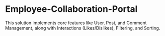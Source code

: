 # Employee-Collaboration-Portal
This solution implements core features like User, Post, and Comment Management, along with Interactions (Likes/Dislikes), Filtering, and Sorting.
